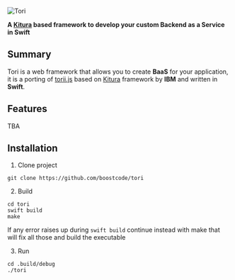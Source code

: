 ![Tori](https://raw.githubusercontent.com/boostcode/tori/master/.github/tori-logo.jpg)

**A [Kitura](https://github.com/IBM-Swift/Kitura) based framework to develop your custom Backend as a Service in Swift**

## Summary

Tori is a web framework that allows you to create **BaaS** for your application, it is a porting of [torii.js](https://github.com/boostcode/torii.js) based on [Kitura](https://github.com/IBM-Swift/Kitura) framework by **IBM** and written in **Swift**.

## Features

TBA


## Installation
1) Clone project
```
git clone https://github.com/boostcode/tori
```

2) Build
```
cd tori
swift build
make
```
If any error raises up during ```swift build``` continue instead with make that will fix all those and build the executable

3) Run
```
cd .build/debug
./tori
```
